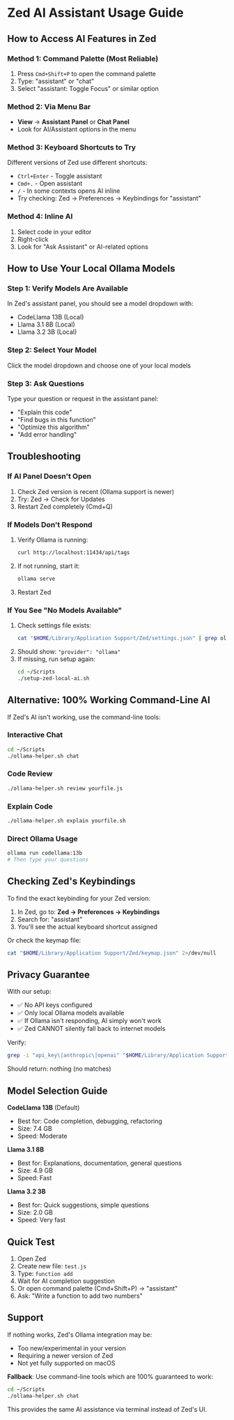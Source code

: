 # Zed AI Assistant Usage Guide

## How to Access AI Features in Zed

### Method 1: Command Palette (Most Reliable)
1. Press `Cmd+Shift+P` to open the command palette
2. Type: "assistant" or "chat"
3. Select "assistant: Toggle Focus" or similar option

### Method 2: Via Menu Bar
- **View** → **Assistant Panel** or **Chat Panel**
- Look for AI/Assistant options in the menu

### Method 3: Keyboard Shortcuts to Try
Different versions of Zed use different shortcuts:
- `Ctrl+Enter` - Toggle assistant
- `Cmd+.` - Open assistant
- `/` - In some contexts opens AI inline
- Try checking: Zed → Preferences → Keybindings for "assistant"

### Method 4: Inline AI
1. Select code in your editor
2. Right-click
3. Look for "Ask Assistant" or AI-related options

## How to Use Your Local Ollama Models

### Step 1: Verify Models Are Available
In Zed's assistant panel, you should see a model dropdown with:
- CodeLlama 13B (Local)
- Llama 3.1 8B (Local)
- Llama 3.2 3B (Local)

### Step 2: Select Your Model
Click the model dropdown and choose one of your local models

### Step 3: Ask Questions
Type your question or request in the assistant panel:
- "Explain this code"
- "Find bugs in this function"
- "Optimize this algorithm"
- "Add error handling"

## Troubleshooting

### If AI Panel Doesn't Open
1. Check Zed version is recent (Ollama support is newer)
2. Try: Zed → Check for Updates
3. Restart Zed completely (Cmd+Q)

### If Models Don't Respond
1. Verify Ollama is running:
   ```bash
   curl http://localhost:11434/api/tags
   ```
2. If not running, start it:
   ```bash
   ollama serve
   ```
3. Restart Zed

### If You See "No Models Available"
1. Check settings file exists:
   ```bash
   cat "$HOME/Library/Application Support/Zed/settings.json" | grep ollama
   ```
2. Should show: `"provider": "ollama"`
3. If missing, run setup again:
   ```bash
   cd ~/Scripts
   ./setup-zed-local-ai.sh
   ```

## Alternative: 100% Working Command-Line AI

If Zed's AI isn't working, use the command-line tools:

### Interactive Chat
```bash
cd ~/Scripts
./ollama-helper.sh chat
```

### Code Review
```bash
./ollama-helper.sh review yourfile.js
```

### Explain Code
```bash
./ollama-helper.sh explain yourfile.sh
```

### Direct Ollama Usage
```bash
ollama run codellama:13b
# Then type your questions
```

## Checking Zed's Keybindings

To find the exact keybinding for your Zed version:

1. In Zed, go to: **Zed → Preferences → Keybindings**
2. Search for: "assistant"
3. You'll see the actual keyboard shortcut assigned

Or check the keymap file:
```bash
cat "$HOME/Library/Application Support/Zed/keymap.json" 2>/dev/null
```

## Privacy Guarantee

With our setup:
- ✅ No API keys configured
- ✅ Only local Ollama models available
- ✅ If Ollama isn't responding, AI simply won't work
- ✅ Zed CANNOT silently fall back to internet models

Verify:
```bash
grep -i "api_key\|anthropic\|openai" "$HOME/Library/Application Support/Zed/settings.json"
```
Should return: nothing (no matches)

## Model Selection Guide

**CodeLlama 13B** (Default)
- Best for: Code completion, debugging, refactoring
- Size: 7.4 GB
- Speed: Moderate

**Llama 3.1 8B**
- Best for: Explanations, documentation, general questions
- Size: 4.9 GB
- Speed: Fast

**Llama 3.2 3B**
- Best for: Quick suggestions, simple questions
- Size: 2.0 GB
- Speed: Very fast

## Quick Test

1. Open Zed
2. Create new file: `test.js`
3. Type: `function add`
4. Wait for AI completion suggestion
5. Or open command palette (Cmd+Shift+P) → "assistant"
6. Ask: "Write a function to add two numbers"

## Support

If nothing works, Zed's Ollama integration may be:
- Too new/experimental in your version
- Requiring a newer version of Zed
- Not yet fully supported on macOS

**Fallback**: Use command-line tools which are 100% guaranteed to work:
```bash
cd ~/Scripts
./ollama-helper.sh chat
```

This provides the same AI assistance via terminal instead of Zed's UI.